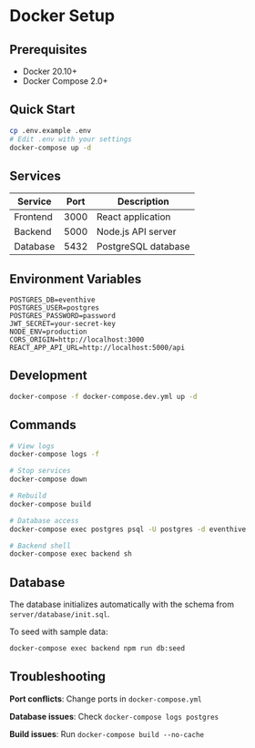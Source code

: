 # Docker Setup

## Prerequisites

- Docker 20.10+
- Docker Compose 2.0+

## Quick Start

```bash
cp .env.example .env
# Edit .env with your settings
docker-compose up -d
```

## Services

| Service | Port | Description |
|---------|------|-------------|
| Frontend | 3000 | React application |
| Backend | 5000 | Node.js API server |
| Database | 5432 | PostgreSQL database |

## Environment Variables

```env
POSTGRES_DB=eventhive
POSTGRES_USER=postgres
POSTGRES_PASSWORD=password
JWT_SECRET=your-secret-key
NODE_ENV=production
CORS_ORIGIN=http://localhost:3000
REACT_APP_API_URL=http://localhost:5000/api
```

## Development

```bash
docker-compose -f docker-compose.dev.yml up -d
```

## Commands

```bash
# View logs
docker-compose logs -f

# Stop services
docker-compose down

# Rebuild
docker-compose build

# Database access
docker-compose exec postgres psql -U postgres -d eventhive

# Backend shell
docker-compose exec backend sh
```

## Database

The database initializes automatically with the schema from `server/database/init.sql`.

To seed with sample data:
```bash
docker-compose exec backend npm run db:seed
```

## Troubleshooting

**Port conflicts**: Change ports in `docker-compose.yml`

**Database issues**: Check `docker-compose logs postgres`

**Build issues**: Run `docker-compose build --no-cache`